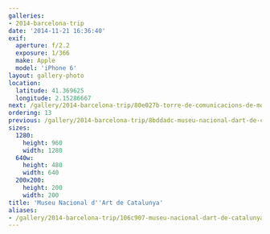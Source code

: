 ```yaml
---
galleries:
- 2014-barcelona-trip
date: '2014-11-21 16:36:40'
exif:
  aperture: f/2.2
  exposure: 1/366
  make: Apple
  model: 'iPhone 6'
layout: gallery-photo
location:
  latitude: 41.369625
  longitude: 2.15286667
next: /gallery/2014-barcelona-trip/80e027b-torre-de-comunicacions-de-montjuic
ordering: 13
previous: /gallery/2014-barcelona-trip/8bddadc-museu-nacional-dart-de-catalunya
sizes:
  1280:
    height: 960
    width: 1280
  640w:
    height: 480
    width: 640
  200x200:
    height: 200
    width: 200
title: 'Museu Nacional d''Art de Catalunya'
aliases:
- /gallery/2014-barcelona-trip/106c907-museu-nacional-dart-de-catalunya.html
---
```

